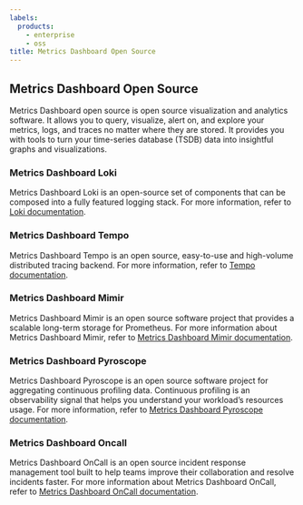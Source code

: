 ```yaml
---
labels:
  products:
    - enterprise
    - oss
title: Metrics Dashboard Open Source
---
```


## Metrics Dashboard Open Source

Metrics Dashboard open source is open source visualization and analytics software. It allows you to query, visualize, alert on, and explore your metrics, logs, and traces no matter where they are stored. It provides you with tools to turn your time-series database (TSDB) data into insightful graphs and visualizations.

### Metrics Dashboard Loki

Metrics Dashboard Loki is an open-source set of components that can be composed into a fully featured logging stack. For more information, refer to [Loki documentation](https://metrics-dashboard.com/docs/loki/<LOKI_VERSION>/).

### Metrics Dashboard Tempo

Metrics Dashboard Tempo is an open source, easy-to-use and high-volume distributed tracing backend. For more information, refer to [Tempo documentation](https://metrics-dashboard.com/docs/tempo/<TEMPO_VERSION>/).

### Metrics Dashboard Mimir

Metrics Dashboard Mimir is an open source software project that provides a scalable long-term storage for Prometheus. For more information about Metrics Dashboard Mimir, refer to [Metrics Dashboard Mimir documentation](https://metrics-dashboard.com/docs/mimir/<MIMIR_VERSION>/).

### Metrics Dashboard Pyroscope

Metrics Dashboard Pyroscope is an open source software project for aggregating continuous profiling data. Continuous profiling is an observability signal that helps you understand your workload’s resources usage. For more information, refer to [Metrics Dashboard Pyroscope documentation](https://metrics-dashboard.com/docs/pyroscope/<PYROSCOPE_VERSION>/).

### Metrics Dashboard Oncall

Metrics Dashboard OnCall is an open source incident response management tool built to help teams improve their collaboration and resolve incidents faster. For more information about Metrics Dashboard OnCall, refer to [Metrics Dashboard OnCall documentation](https://metrics-dashboard.com/docs/oncall/<ONCALL_VERSION>/).
